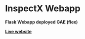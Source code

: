 # InspectX Webapp

**Flask Webapp deployed GAE (flex)**


**[Live website](http://www.inspect-x.com//)**